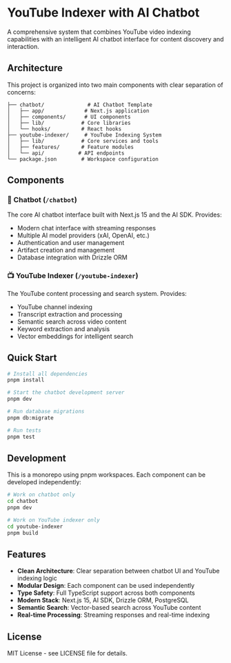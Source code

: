 # YouTube Indexer with AI Chatbot

A comprehensive system that combines YouTube video indexing capabilities with an intelligent AI chatbot interface for content discovery and interaction.

## Architecture

This project is organized into two main components with clear separation of concerns:

```
├── chatbot/              # AI Chatbot Template
│   ├── app/             # Next.js application
│   ├── components/      # UI components
│   ├── lib/            # Core libraries
│   └── hooks/          # React hooks
├── youtube-indexer/     # YouTube Indexing System
│   ├── lib/            # Core services and tools
│   ├── features/       # Feature modules
│   └── api/           # API endpoints
└── package.json        # Workspace configuration
```

## Components

### 🤖 Chatbot (`/chatbot`)
The core AI chatbot interface built with Next.js 15 and the AI SDK. Provides:
- Modern chat interface with streaming responses
- Multiple AI model providers (xAI, OpenAI, etc.)
- Authentication and user management
- Artifact creation and management
- Database integration with Drizzle ORM

### 📺 YouTube Indexer (`/youtube-indexer`)
The YouTube content processing and search system. Provides:
- YouTube channel indexing
- Transcript extraction and processing
- Semantic search across video content
- Keyword extraction and analysis
- Vector embeddings for intelligent search

## Quick Start

```bash
# Install all dependencies
pnpm install

# Start the chatbot development server
pnpm dev

# Run database migrations
pnpm db:migrate

# Run tests
pnpm test
```

## Development

This is a monorepo using pnpm workspaces. Each component can be developed independently:

```bash
# Work on chatbot only
cd chatbot
pnpm dev

# Work on YouTube indexer only
cd youtube-indexer
pnpm build
```

## Features

- **Clean Architecture**: Clear separation between chatbot UI and YouTube indexing logic
- **Modular Design**: Each component can be used independently
- **Type Safety**: Full TypeScript support across both components
- **Modern Stack**: Next.js 15, AI SDK, Drizzle ORM, PostgreSQL
- **Semantic Search**: Vector-based search across YouTube content
- **Real-time Processing**: Streaming responses and real-time indexing

## License

MIT License - see LICENSE file for details.